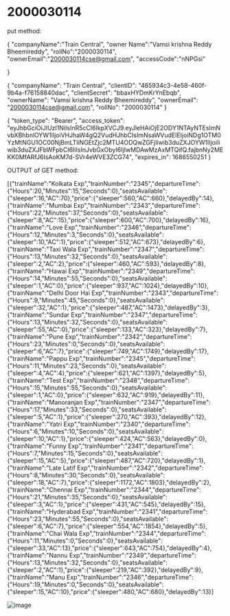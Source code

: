 # 2000030114

put method:

{
    "companyName":"Train Central",
    "owner  Name":"Vamsi krishna Reddy Bheemireddy",
    "rollNo":"2000030114",
    "ownerEmail":"2000030114cse@gmail.com",
    "accessCode":"nNPGsi"
    
}



{
    "companyName": "Train Central",
    "clientID": "485934c3-4e58-460f-9b4a-f76158840dac",
    "clientSecret": "bbaxHYDmKrYnEbqb",
    "ownerName": "Vamsi krishna Reddy Bheemireddy",
    "ownerEmail": "2000030114cse@gmail.com",
    "rollNo": "2000030114"
}


{
    "token_type": "Bearer",
    "access_token": "eyJhbGciOiJIUzI1NiIsInR5cCI6IkpXVCJ9.eyJleHAiOjE2ODY1NTAyNTEsImNvbXBhbnlOYW1lIjoiVHJhaW4gQ2VudHJhbCIsImNsaWVudElEIjoiNDg1OTM0YzMtNGU1OC00NjBmLTliNGEtZjc2MTU4ODQwZGFjIiwib3duZXJOYW1lIjoiIiwib3duZXJFbWFpbCI6IiIsInJvbGxObyI6IjIwMDAwMzAxMTQifQ.fajbnNy2MEKK0MfARfJ6IsAoKM7d-SVr4eWVE3ZCG74",
    "expires_in": 1686550251
}

OUTPUT of GET method:


[{"trainName":"Kolkata Exp","trainNumber":"2345","departureTime":{"Hours":20,"Minutes":15,"Seconds":0},"seatsAvailable":{"sleeper":16,"AC":70},"price":{"sleeper":560,"AC":660},"delayedBy":14},{"trainName":"Mumbai Exp","trainNumber":"2343","departureTime":{"Hours":22,"Minutes":37,"Seconds":0},"seatsAvailable":{"sleeper":8,"AC":15},"price":{"sleeper":600,"AC":700},"delayedBy":16},{"trainName":"Love Exp","trainNumber":"2346","departureTime":{"Hours":12,"Minutes":3,"Seconds":0},"seatsAvailable":{"sleeper":10,"AC":1},"price":{"sleeper":512,"AC":673},"delayedBy":6},{"trainName":"Taxi Wala Exp","trainNumber":"2347","departureTime":{"Hours":13,"Minutes":32,"Seconds":0},"seatsAvailable":{"sleeper":2,"AC":2},"price":{"sleeper":460,"AC":593},"delayedBy":8},{"trainName":"Hawai Exp","trainNumber":"2349","departureTime":{"Hours":14,"Minutes":55,"Seconds":0},"seatsAvailable":{"sleeper":1,"AC":0},"price":{"sleeper":937,"AC":1024},"delayedBy":10},{"trainName":"Delhi Door Hai Exp","trainNumber":"2343","departureTime":{"Hours":9,"Minutes":45,"Seconds":0},"seatsAvailable":{"sleeper":32,"AC":1},"price":{"sleeper":487,"AC":1473},"delayedBy":3},{"trainName":"Sundar Exp","trainNumber":"2347","departureTime":{"Hours":13,"Minutes":32,"Seconds":0},"seatsAvailable":{"sleeper":55,"AC":0},"price":{"sleeper":133,"AC":323},"delayedBy":7},{"trainName":"Pune Exp","trainNumber":"2342","departureTime":{"Hours":23,"Minutes":0,"Seconds":0},"seatsAvailable":{"sleeper":6,"AC":7},"price":{"sleeper":749,"AC":1749},"delayedBy":17},{"trainName":"Pappu Exp","trainNumber":"2345","departureTime":{"Hours":11,"Minutes":23,"Seconds":0},"seatsAvailable":{"sleeper":4,"AC":4},"price":{"sleeper":621,"AC":1397},"delayedBy":5},{"trainName":"Test Exp","trainNumber":"2348","departureTime":{"Hours":15,"Minutes":55,"Seconds":0},"seatsAvailable":{"sleeper":1,"AC":0},"price":{"sleeper":632,"AC":919},"delayedBy":11},{"trainName":"Manoranjan Exp","trainNumber":"2347","departureTime":{"Hours":17,"Minutes":33,"Seconds":0},"seatsAvailable":{"sleeper":5,"AC":1},"price":{"sleeper":270,"AC":393},"delayedBy":12},{"trainName":"Yatri Exp","trainNumber":"2340","departureTime":{"Hours":6,"Minutes":10,"Seconds":0},"seatsAvailable":{"sleeper":10,"AC":1},"price":{"sleeper":424,"AC":563},"delayedBy":0},{"trainName":"Funny Exp","trainNumber":"2341","departureTime":{"Hours":7,"Minutes":15,"Seconds":0},"seatsAvailable":{"sleeper":15,"AC":5},"price":{"sleeper":487,"AC":720},"delayedBy":1},{"trainName":"Late Latif Exp","trainNumber":"2342","departureTime":{"Hours":8,"Minutes":30,"Seconds":0},"seatsAvailable":{"sleeper":18,"AC":7},"price":{"sleeper":1172,"AC":1803},"delayedBy":2},{"trainName":"Chennai Exp","trainNumber":"2344","departureTime":{"Hours":21,"Minutes":35,"Seconds":0},"seatsAvailable":{"sleeper":3,"AC":1},"price":{"sleeper":431,"AC":545},"delayedBy":15},{"trainName":"Hyderabad Exp","trainNumber":"2341","departureTime":{"Hours":23,"Minutes":55,"Seconds":0},"seatsAvailable":{"sleeper":6,"AC":7},"price":{"sleeper":554,"AC":1854},"delayedBy":5},{"trainName":"Chai Wala Exp","trainNumber":"2344","departureTime":{"Hours":11,"Minutes":0,"Seconds":0},"seatsAvailable":{"sleeper":33,"AC":13},"price":{"sleeper":643,"AC":754},"delayedBy":4},{"trainName":"Nannu Exp","trainNumber":"2349","departureTime":{"Hours":13,"Minutes":32,"Seconds":0},"seatsAvailable":{"sleeper":2,"AC":1},"price":{"sleeper":219,"AC":392},"delayedBy":9},{"trainName":"Manu Exp","trainNumber":"2346","departureTime":{"Hours":19,"Minutes":0,"Seconds":0},"seatsAvailable":{"sleeper":15,"AC":10},"price":{"sleeper":480,"AC":680},"delayedBy":13}]

![image](https://github.com/VamsiBheemireddy/2000030114/assets/100178214/8f2230e3-316d-4d41-ac57-b9032523c28c)

